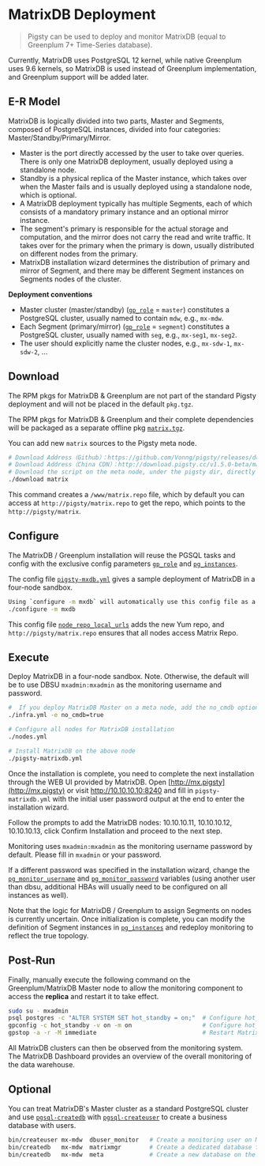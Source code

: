 # MatrixDB Deployment

> Pigsty can be used to deploy and monitor MatrixDB (equal to Greenplum 7+ Time-Series database).

Currently, MatrixDB uses PostgreSQL 12 kernel, while native Greenplum uses 9.6 kernels, so MatrixDB is used instead of Greenplum implementation, and Greenplum support will be added later.



## E-R Model

MatrixDB is logically divided into two parts, Master and Segments, composed of PostgreSQL instances, divided into four categories: Master/Standby/Primary/Mirror.

* Master is the port directly accessed by the user to take over queries. There is only one MatrixDB deployment, usually deployed using a standalone node.
* Standby is a physical replica of the Master instance, which takes over when the Master fails and is usually deployed using a standalone node, which is optional.
* A MatrixDB deployment typically has multiple Segments, each of which consists of a mandatory primary instance and an optional mirror instance.
* The segment's primary is responsible for the actual storage and computation, and the mirror does not carry the read and write traffic. It takes over for the primary when the primary is down, usually distributed on different nodes from the primary.
* MatrixDB installation wizard determines the distribution of primary and mirror of Segment, and there may be different Segment instances on Segments nodes of the cluster.

**Deployment conventions**

* Master cluster (master/standby) ([`gp_role`](v-pgsql.md#gp_role) = `master`) constitutes a PostgreSQL cluster, usually named to contain `mdw`, e.g., `mx-mdw`.
* Each Segment (primary/mirror) ([`gp_role`](v-pgsql.md#gp_role) = `segment`) constitutes a PostgreSQL cluster, usually named with `seg`, e.g., `mx-seg1`, `mx-seg2`.
* The user should explicitly name the cluster nodes, e.g., `mx-sdw-1`, `mx-sdw-2`, ...



## Download

The RPM pkgs for MatrixDB & Greenplum are not part of the standard Pigsty deployment and will not be placed in the default `pkg.tgz`.

The RPM pkgs for MatrixDB & Greenplum and their complete dependencies will be packaged as a separate offline pkg [`matrix.tgz`](https://github.com/Vonng/pigsty/releases/download/v1.5.0-beta/matrix.tgz).

You can add new `matrix` sources to the Pigsty meta node.

```bash
# Download Address（Github）：https://github.com/Vonng/pigsty/releases/download/v1.5.0-beta/matrix.tgz
# Download Address（China CDN）：http://download.pigsty.cc/v1.5.0-beta/matrix.tgz
# Download the script on the meta node, under the pigsty dir, directly using the download matrix to download and unzip
./download matrix
```

This command creates a `/www/matrix.repo` file, which by default you can access at `http://pigsty/matrix.repo` to get the repo, which points to the `http://pigsty/matrix`.



## Configure

The MatrixDB / Greenplum installation will reuse the PGSQL tasks and config with the exclusive config parameters [`gp_role`](v-pgsql.md#gp_role) and [`pg_instances`](v-pgsql.md#pg_instances).

The config file [`pigsty-mxdb.yml`](https://github.com/Vonng/pigsty/blob/master/files/conf/pigsty-mxdb.yml) gives a sample deployment of MatrixDB in a four-node sandbox.

```bash
Using `configure -m mxdb` will automatically use this config file as a template.
./configure -m mxdb
```

This config file [`node_repo_local_urls`](v-nodes.md#node_repo_local_urls) adds the new Yum repo, and `http://pigsty/matrix.repo` ensures that all nodes access Matrix Repo.




## Execute

Deploy MatrixDB in a four-node sandbox. Note. Otherwise, the default will be to use DBSU `mxadmin:mxadmin` as the monitoring username and password.

```bash
#  If you deploy MatrixDB Master on a meta node, add the no_cmdb option; otherwise, install it normally.
./infra.yml -e no_cmdb=true   

# Configure all nodes for MatrixDB installation
./nodes.yml

# Install MatrixDB on the above node
./pigsty-matrixdb.yml
```

Once the installation is complete, you need to complete the next installation through the WEB UI provided by MatrixDB. Open [http://mx.pigsty](http://mx.pigsty) or visit http://10.10.10.10:8240 and fill in `pigsty-matrixdb.yml` with the initial user password output at the end to enter the installation wizard. 

Follow the prompts to add the MatrixDB nodes: 10.10.10.11, 10.10.10.12, 10.10.10.13, click Confirm Installation and proceed to the next step.

Monitoring uses `mxadmin:mxadmin` as the monitoring username password by default. Please fill in `mxadmin` or your password. 

If a different password was specified in the installation wizard, change the [`pg_monitor_username`](v-pgsql.md#pg_monitor_username) and [`pg_monitor_password`](v-pgsql.md#pg_monitor_password ) variables (using another user than dbsu, additional HBAs will usually need to be configured on all instances as well).

Note that the logic for MatrixDB / Greenplum to assign Segments on nodes is currently uncertain. Once initialization is complete, you can modify the definition of Segment instances in [`pg_instances`](v-pgsql.md#pg_instances) and redeploy monitoring to reflect the true topology.



## Post-Run

Finally, manually execute the following command on the Greenplum/MatrixDB Master node to allow the monitoring component to access the **replica** and restart it to take effect.

```bash
sudo su - mxadmin
psql postgres -c "ALTER SYSTEM SET hot_standby = on;"  # Configure hot_standby=on to allow queries from the replica
gpconfig -c hot_standby -v on -m on                    # Configure hot_standby=on to allow queries from the replica
gpstop -a -r -M immediate                              # Restart MatrixDB immediately to take effect
```

All MatrixDB clusters can then be observed from the monitoring system. The MatrixDB Dashboard provides an overview of the overall monitoring of the data warehouse.



## Optional

You can treat MatrixDB's Master cluster as a standard PostgreSQL cluster and use [`pgsql-createdb`](p-pgsql.md#pgsql-createdb) with [`pgsql-createuser`](p-pgsql.md#pgsql-createuser) to create a business database with users.

```bash
bin/createuser mx-mdw  dbuser_monitor   # Create a monitoring user on Master
bin/createdb   mx-mdw  matrixmgr        # Create a dedicated database for monitoring on the Master
bin/createdb   mx-mdw  meta             # Create a new database on the Master
```



